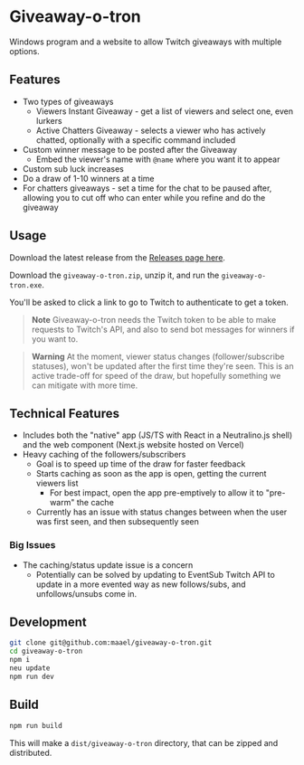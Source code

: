 # Giveaway-o-tron

Windows program and a website to allow Twitch giveaways with multiple options.

## Features

- Two types of giveaways
  - Viewers Instant Giveaway - get a list of viewers and select one, even lurkers
  - Active Chatters Giveaway - selects a viewer who has actively chatted, optionally with a specific command included
- Custom winner message to be posted after the Giveaway
  - Embed the viewer's name with `@name` where you want it to appear
- Custom sub luck increases
- Do a draw of 1-10 winners at a time
- For chatters giveaways - set a time for the chat to be paused after, allowing you to cut off who can enter while you refine and do the giveaway

## Usage

Download the latest release from the [Releases page here](https://github.com/maael/giveaway-o-tron/releases).

Download the `giveaway-o-tron.zip`, unzip it, and run the `giveaway-o-tron.exe`.

You'll be asked to click a link to go to Twitch to authenticate to get a token.

> **Note**
> Giveaway-o-tron needs the Twitch token to be able to make requests to Twitch's API, and also to send bot messages for winners if you want to.

> **Warning**
> At the moment, viewer status changes (follower/subscribe statuses), won't be updated after the first time they're seen.
> This is an active trade-off for speed of the draw, but hopefully something we can mitigate with more time.

## Technical Features

- Includes both the "native" app (JS/TS with React in a Neutralino.js shell) and the web component (Next.js website hosted on Vercel)
- Heavy caching of the followers/subscribers
  - Goal is to speed up time of the draw for faster feedback
  - Starts caching as soon as the app is open, getting the current viewers list
    - For best impact, open the app pre-emptively to allow it to "pre-warm" the cache
  - Currently has an issue with status changes between when the user was first seen, and then subsequently seen

### Big Issues

- The caching/status update issue is a concern
  - Potentially can be solved by updating to EventSub Twitch API to update in a more evented way as new follows/subs, and unfollows/unsubs come in.

## Development

```sh
git clone git@github.com:maael/giveaway-o-tron.git
cd giveaway-o-tron
npm i
neu update
npm run dev
```

## Build

```sh
npm run build
```

This will make a `dist/giveaway-o-tron` directory, that can be zipped and distributed.
